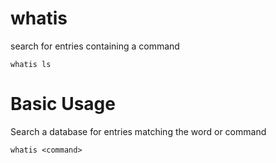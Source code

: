 # whatis

search for entries containing a command

    whatis ls


# Basic Usage

Search a database for entries matching the word or command

    whatis <command>
